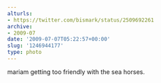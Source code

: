```yaml
---
alturls:
- https://twitter.com/bismark/status/2509692261
archive:
- 2009-07
date: '2009-07-07T05:22:57+00:00'
slug: '1246944177'
type: photo
---
```


mariam getting too friendly with the sea horses.

